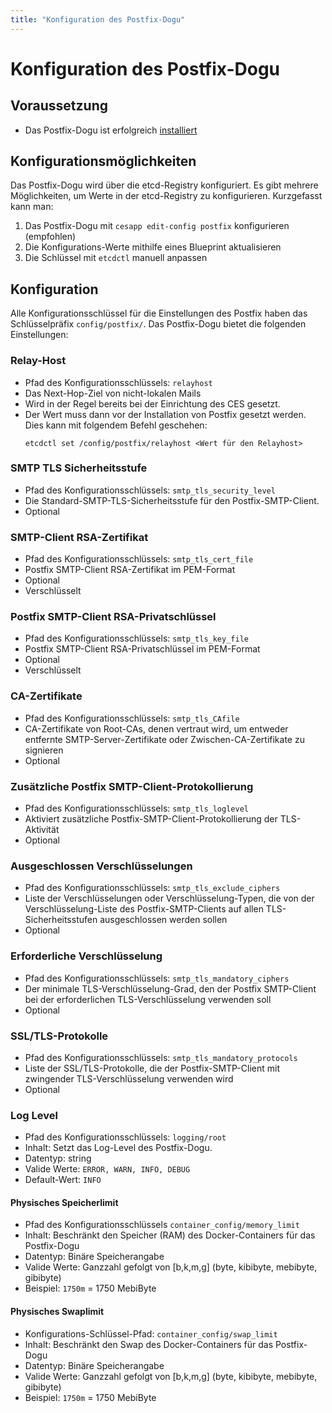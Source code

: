 ```yaml
---
title: "Konfiguration des Postfix-Dogu"
---
```



# Konfiguration des Postfix-Dogu

## Voraussetzung

* Das Postfix-Dogu ist erfolgreich [installiert](Install_Postfix_de.md)

## Konfigurationsmöglichkeiten

Das Postfix-Dogu wird über die etcd-Registry konfiguriert. Es gibt mehrere Möglichkeiten, um Werte in der etcd-Registry
zu konfigurieren. Kurzgefasst kann man:

1. Das Postfix-Dogu mit `cesapp edit-config postfix` konfigurieren (empfohlen)
2. Die Konfigurations-Werte mithilfe eines Blueprint aktualisieren
3. Die Schlüssel mit `etcdctl` manuell anpassen

## Konfiguration

Alle Konfigurationsschlüssel für die Einstellungen des Postfix haben das Schlüsselpräfix `config/postfix/`. Das
Postfix-Dogu bietet die folgenden Einstellungen:

### Relay-Host

* Pfad des Konfigurationsschlüssels: `relayhost`
* Das Next-Hop-Ziel von nicht-lokalen Mails
* Wird in der Regel bereits bei der Einrichtung des CES gesetzt.
* Der Wert muss dann vor der Installation von Postfix gesetzt werden. Dies kann mit folgendem Befehl geschehen:
  ```
  etcdctl set /config/postfix/relayhost <Wert für den Relayhost>
  ```

### SMTP TLS Sicherheitsstufe

* Pfad des Konfigurationsschlüssels: `smtp_tls_security_level`
* Die Standard-SMTP-TLS-Sicherheitsstufe für den Postfix-SMTP-Client.
* Optional

### SMTP-Client RSA-Zertifikat

* Pfad des Konfigurationsschlüssels: `smtp_tls_cert_file`
* Postfix SMTP-Client RSA-Zertifikat im PEM-Format
* Optional
* Verschlüsselt

### Postfix SMTP-Client RSA-Privatschlüssel

* Pfad des Konfigurationsschlüssels: `smtp_tls_key_file`
* Postfix SMTP-Client RSA-Privatschlüssel im PEM-Format
* Optional
* Verschlüsselt

### CA-Zertifikate

* Pfad des Konfigurationsschlüssels: `smtp_tls_CAfile`
* CA-Zertifikate von Root-CAs, denen vertraut wird, um entweder entfernte SMTP-Server-Zertifikate oder
  Zwischen-CA-Zertifikate zu signieren
* Optional

### Zusätzliche Postfix SMTP-Client-Protokollierung

* Pfad des Konfigurationsschlüssels: `smtp_tls_loglevel`
* Aktiviert zusätzliche Postfix-SMTP-Client-Protokollierung der TLS-Aktivität
* Optional

### Ausgeschlossen Verschlüsselungen

* Pfad des Konfigurationsschlüssels: `smtp_tls_exclude_ciphers`
* Liste der Verschlüsselungen oder Verschlüsselung-Typen, die von der Verschlüsselung-Liste des Postfix-SMTP-Clients auf
  allen TLS-Sicherheitsstufen ausgeschlossen werden sollen
* Optional

### Erforderliche Verschlüsselung

* Pfad des Konfigurationsschlüssels: `smtp_tls_mandatory_ciphers`
* Der minimale TLS-Verschlüsselung-Grad, den der Postfix SMTP-Client bei der erforderlichen TLS-Verschlüsselung
  verwenden soll
* Optional

### SSL/TLS-Protokolle

* Pfad des Konfigurationsschlüssels: `smtp_tls_mandatory_protocols`
* Liste der SSL/TLS-Protokolle, die der Postfix-SMTP-Client mit zwingender TLS-Verschlüsselung verwenden wird
* Optional

### Log Level

* Pfad des Konfigurationsschlüssels: `logging/root`
* Inhalt: Setzt das Log-Level des Postfix-Dogu.
* Datentyp: string
* Valide Werte: `ERROR, WARN, INFO, DEBUG`
* Default-Wert: `INFO`

#### Physisches Speicherlimit

* Pfad des Konfigurationsschlüssels `container_config/memory_limit`
* Inhalt: Beschränkt den Speicher (RAM) des Docker-Containers für das Postfix-Dogu
* Datentyp: Binäre Speicherangabe
* Valide Werte: Ganzzahl gefolgt von [b,k,m,g] (byte, kibibyte, mebibyte, gibibyte)
* Beispiel: `1750m` = 1750 MebiByte

#### Physisches Swaplimit

* Konfigurations-Schlüssel-Pfad: `container_config/swap_limit`
* Inhalt: Beschränkt den Swap des Docker-Containers für das Postfix-Dogu
* Datentyp: Binäre Speicherangabe
* Valide Werte: Ganzzahl gefolgt von [b,k,m,g] (byte, kibibyte, mebibyte, gibibyte)
* Beispiel: `1750m` = 1750 MebiByte